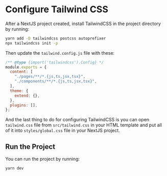 # Configure Tailwind CSS

After a NextJS project created, install TailwindCSS in the project directory by running:

```bash
yarn add -D tailwindcss postcss autoprefixer
npx tailwindcss init -p
```

Then update the `tailwind.config.js` file with these:

```javascript
/** @type {import('tailwindcss').Config} */
module.exports = {
  content: [
    "./pages/**/*.{js,ts,jsx,tsx}",
    "./components/**/*.{js,ts,jsx,tsx}",
  ],
  theme: {
    extend: {},
  },
  plugins: [],
};
```

And the last thing to do for configuring TailwindCSS is you can open `tailwind.css` file from `src/tailwind.css` in your HTML template and put all of it into `styles/global.css` file in your NextJS project.

## Run the Project

You can run the project by running:

```bash
yarn dev
```
